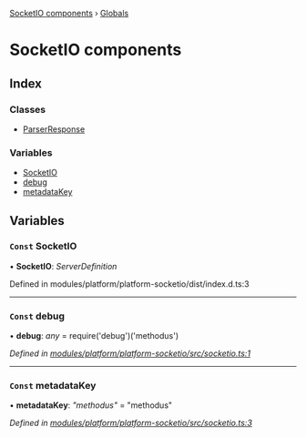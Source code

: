[SocketIO components](README.md) › [Globals](globals.md)

# SocketIO components

## Index

### Classes

* [ParserResponse](classes/parserresponse.md)

### Variables

* [SocketIO](globals.md#const-socketio)
* [debug](globals.md#const-debug)
* [metadataKey](globals.md#const-metadatakey)

## Variables

### `Const` SocketIO

• **SocketIO**: *ServerDefinition*

Defined in modules/platform/platform-socketio/dist/index.d.ts:3

___

### `Const` debug

• **debug**: *any* = require('debug')('methodus')

*Defined in [modules/platform/platform-socketio/src/socketio.ts:1](https://github.com/nodulusteam/methodus.dev/blob/a3e1495/modules/platform/platform-socketio/src/socketio.ts#L1)*

___

### `Const` metadataKey

• **metadataKey**: *"methodus"* = "methodus"

*Defined in [modules/platform/platform-socketio/src/socketio.ts:3](https://github.com/nodulusteam/methodus.dev/blob/a3e1495/modules/platform/platform-socketio/src/socketio.ts#L3)*

